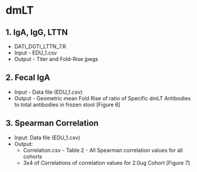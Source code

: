 # dmLT

## 1. IgA, IgG, LTTN
  - DATI_DGTI_LTTN_7.R
  - Input - EDU_1.csv
  - Output - Titer and Fold-Rise jpegs

## 2. Fecal IgA
  - Input - Data file (EDU_1.csv)
  - Output - Geometric mean Fold Rise of ratio of Specific dmLT Antibodies to total antibodies in frozen stool [Figure 6]

## 3. Spearman Correlation
  - Input: Data file (EDU_1.csv)
  - Output:
    * Correlation.csv - Table 2 - All Spearman correlation values for all cohorts 
    * 3x4 of Correlations of correlation values for 2.0ug Cohort [Figure 7]
